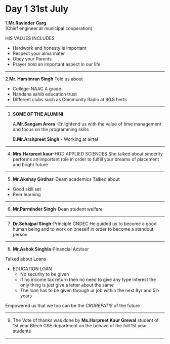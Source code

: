 # Day 1 31st July 
1.**Mr.Ravinder Garg**       
(Chief engineer at municipal cooperation)


HIS VALUES INCLUDES
  + Hardwork and honesty is important
  + Respect your alma mater
  + Obey your Parents
  + Prayer hold an important aspect in our life 
  
____

 2.**Mr. Harsimran Singh**
Told us about
 + College-NAAC A grade
 + Nandana sahib education trust
 + Different clubs such as Community Radio at 90.8 herts
____
   

3. **SOME OF THE ALUMINI**
   
     A.**Mr.Sangam Arora** -Enlightend us with the value of time management and focus on the programming skills

      B.**Mr.Arshpreet Singh** - Working at airtel
_____
 4. **Mrs.Harpreet kaur**-HOD APPLIED SCIENCES
    She talked about sincerity performs an important role in order to fulfill your dreams of placement and bright future
____
5. **Mr.Akshay Girdhar**-Deam academics 
    Talked about
  + Good skill set
  + Peer learning
______
  6. **Mr.Parminder Singh**-Dean student welfare
______
   7. **Dr.Sehajpal Singh**-Principle GNDEC
    He guided us to become a good human being and to work on oneself in order to become a standout person
____
   8. **Mr.Ashok Singhla**-Financial Advisor

  Talked about Loans 
  
+ EDUCATION LOAN
   + No security to be given
   + If no income tax return then no need       to give any type interest the only         thing is just give a letter about the      same
   + The loan has to be given through ur        job within the next 8yr and 5½ years

Empowered us that we too can be the *CROREPATIS* of the future 
____

  9. The Vote of thanks was done by **Ms.Harpreet Kaur Grewal** student of 1st year Btech CSE department on the behave of the full 1st year students
_____
  
     
   

   
